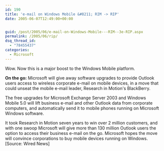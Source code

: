```yaml
---
id: 190
title: 'e-mail on Windows Mobile &#8211; RIM -> RIP'
date: 2005-06-07T12:49:00+00:00


guid: /post/2005/06/e-mail-on-Windows-Mobile---RIM--3e-RIP.aspx
permalink: /2005/06/rip/
dsq_thread_id:
  - "78455437"
categories:
  - Microsoft
---
```

<p>Wow. Now this is a major boost to the Windows Mobile platform.</p>
<p><strong>On the go:</strong> Microsoft will give away software upgrades to provide Outlook users access to wireless corporate e-mail on mobile devices, in a move that could unseat the mobile e-mail leader, Research in Motion's BlackBerry.</p>
<p>The free upgrades for Microsoft Exchange Server 2003 and Windows Mobile 5.0 will lift business e-mail and other Outlook data from corporate computers, and automatically send it to mobile phones running on Microsoft Windows software.</p>
<p>It took Research in Motion seven years to win over 2 million customers, and with one swoop Microsoft will give more than 130 million Outlook users the option to access their business e-mail on the go. Microsoft hopes the move will convince corporations to buy mobile devices running on Windows. [Source: Wired News]</p>